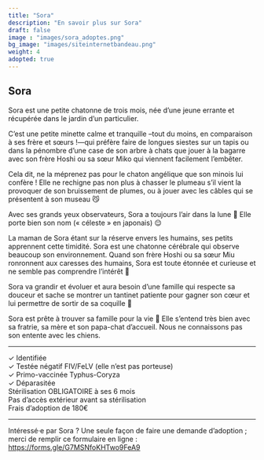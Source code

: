 ```yaml
---
title: "Sora"
description: "En savoir plus sur Sora"
draft: false
image : "images/sora_adoptes.png"
bg_image: "images/siteinternetbandeau.png"
weight: 4
adopted: true
---
```


## Sora 
Sora est une petite chatonne de trois mois, née d’une jeune errante et récupérée dans le jardin d’un particulier.

C’est une petite minette calme et tranquille –tout du moins, en comparaison à ses frère et sœurs !—qui préfère faire de longues siestes sur un tapis ou dans la pénombre d’une case de son arbre à chats que jouer à la bagarre avec son frère Hoshi ou sa sœur Miko qui viennent facilement l’embêter.

Cela dit, ne la méprenez pas pour le chaton angélique que son minois lui confère ! Elle ne rechigne pas non plus à chasser le plumeau s’il vient la provoquer de son bruissement de plumes, ou à jouer avec les câbles qui se présentent à son museau 😼

Avec ses grands yeux observateurs, Sora a toujours l’air dans la lune 🌙 Elle porte bien son nom (« céleste » en japonais) 😌

La maman de Sora étant sur la réserve envers les humains, ses petits apprennent cette timidité. Sora est une chatonne cérébrale qui observe beaucoup son environnement. Quand son frère Hoshi ou sa sœur Miu ronronnent aux caresses des humains, Sora est toute étonnée et curieuse et ne semble pas comprendre l’intérêt 🧐

Sora va grandir et évoluer et aura besoin d’une famille qui respecte sa douceur et sache se montrer un tantinet patiente pour gagner son cœur et lui permettre de sortir de sa coquille 🐣

Sora est prête à trouver sa famille pour la vie 💖 Elle s’entend très bien avec sa fratrie, sa mère et son papa-chat d’accueil. Nous ne connaissons pas son entente avec les chiens.
__________

✓ Identifiée \
✓ Testée négatif FIV/FeLV (elle n’est pas porteuse) \
✓ Primo-vaccinée Typhus-Coryza \
✓ Déparasitée \
Stérilisation OBLIGATOIRE à ses 6 mois \
Pas d’accès extérieur avant sa stérilisation \
Frais d’adoption de 180€
__________

Intéressé·e par Sora ? Une seule façon de faire une demande d’adoption ; merci de remplir ce formulaire en ligne : https://forms.gle/G7MSNfoKHTwo9FeA9